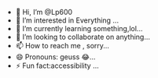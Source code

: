 - 👋 Hi, I’m @Lp600
- 👀 I’m interested in Everything ...
- 🌱 I’m currently learning something,lol...
- 💞️ I’m looking to collaborate on anything...
- 📫 How to reach me , sorry...
- 😄 Pronouns: geuss 😂...
- ⚡ Fun fact:accessibility ...

<!---
Lp600/Lp600 is a ✨ special ✨ repository because its `README.md` (this file) appears on your GitHub profile.
You can click the Preview link to take a look at your changes.
--->
